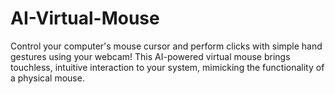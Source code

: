 # AI-Virtual-Mouse
Control your computer's mouse cursor and perform clicks with simple hand gestures using your webcam! This AI-powered virtual mouse brings touchless, intuitive interaction to your system, mimicking the functionality of a physical mouse.
